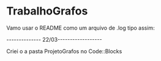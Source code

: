 # TrabalhoGrafos

Vamo usar o README como um arquivo de .log tipo assim:

-------------- 22/03------------------

Criei o a pasta ProjetoGrafos no Code::Blocks
